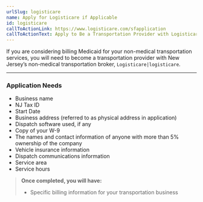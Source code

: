 ```yaml
---
urlSlug: logisticare
name: Apply for Logisticare if Applicable
id: logisticare
callToActionLink: https://www.logisticare.com/sfapplication
callToActionText: Apply to Be a Transportation Provider with Logisticare
---
```


If you are considering billing Medicaid for your non-medical transportation services, you will need to become a transportation provider with New Jersey’s non-medical transportation broker, `Logisticare|logisticare`.

---

### Application Needs


- Business name
- NJ Tax ID
- Start Date
- Business address (referred to as physical address in application)
- Dispatch software used, if any
- Copy of your W-9
- The names and contact information of anyone with more than 5% ownership of the company
- Vehicle insurance information
- Dispatch communications information
- Service area
- Service hours

>**Once completed, you will have:**
>
>- Specific billing information for your transportation business
